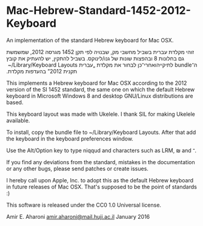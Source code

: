 # Mac-Hebrew-Standard-1452-2012-Keyboard
An implementation of the standard Hebrew keyboard for Mac OSX.

‫‫זוהי מקלדת עברית בשביל מחשבי מק, שבנויה לפי תקן 1452 מגרסה 2012, שמשמשת גם בחלונות 8 ובהפצות שונות של גנו/לינוקס. בשבי‫ל להתקין, יש להעתיק את קובץ ה־bundle לתיקייה‪ ~/Library/Keyboard Layouts ואחרי־כן לבחור את מקלדת „עברית תקנית 2012” בהעדפות‬ מקלדת.

This implements a Hebrew keyboard for Mac OSX according to the 2012 version of the SI 1452 standard, the same one on which the default Hebrew keyboard in Microsoft Windows 8 and desktop GNU/Linux distributions are based.

This keyboard layout was made with Ukelele. I thank SIL for making Ukelele available.

To install, copy the bundle file to ~/Library/Keyboard Layouts. After that add the keyboard in the keyboard preferences window.

Use the Alt/Option key to type niqqud and characters such as LRM, ₪ and ־.

If you find any deviations from the standard, mistakes in the documentation or any other bugs, please send patches or create issues.

I hereby call upon Apple, Inc. to adopt this as the default Hebrew keyboard in future releases of Mac OSX. That's supposed to be the point of standards :)

This software is released under the CC0 1.0 Universal license.

Amir E. Aharoni
amir.aharoni@mail.huji.ac.il
January 2016
